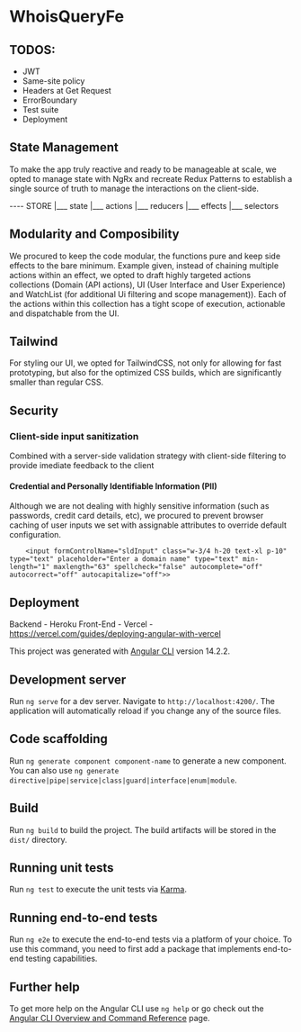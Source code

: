 # WhoisQueryFe

## TODOS:
- JWT
- Same-site policy
- Headers at Get Request
- ErrorBoundary
- Test suite
- Deployment

## State Management

To make the app truly reactive and ready to be manageable at scale, we opted to manage state with NgRx and recreate Redux Patterns to establish a single source of truth to manage the interactions on the client-side.

---- STORE
|___ state
|___ actions
|___ reducers
|___ effects
|___ selectors


## Modularity and Composibility 
We procured to keep the code modular, the functions pure and keep side effects to the bare minimum. Example given, instead of chaining multiple actions within an effect,
we opted to draft highly targeted actions collections (Domain (API actions), UI (User Interface and User Experience) and WatchList (for additional Ui filtering and scope management)). Each of the actions within this collection has a tight scope of execution, actionable and dispatchable from the UI.

## Tailwind
For styling our UI, we opted for TailwindCSS, not only for allowing for fast prototyping, but also for the optimized CSS builds, which are significantly smaller than regular CSS.

## Security

### Client-side input sanitization

Combined with a server-side validation strategy with client-side filtering to provide imediate feedback to the client

#### Credential and Personally Identifiable Information (PII)

Although we are not dealing with highly sensitive information (such as passwords, credit card details, etc), we procured to prevent browser caching of user inputs we set with assignable attributes to override default configuration.
```
    <input formControlName="sldInput" class="w-3/4 h-20 text-xl p-10" type="text" placeholder="Enter a domain name" type="text" min-length="1" maxlength="63" spellcheck="false" autocomplete="off" autocorrect="off" autocapitalize="off">>
```

## Deployment

Backend - Heroku
Front-End - Vercel - https://vercel.com/guides/deploying-angular-with-vercel


This project was generated with [Angular CLI](https://github.com/angular/angular-cli) version 14.2.2.

## Development server

Run `ng serve` for a dev server. Navigate to `http://localhost:4200/`. The application will automatically reload if you change any of the source files.

## Code scaffolding

Run `ng generate component component-name` to generate a new component. You can also use `ng generate directive|pipe|service|class|guard|interface|enum|module`.

## Build

Run `ng build` to build the project. The build artifacts will be stored in the `dist/` directory.

## Running unit tests

Run `ng test` to execute the unit tests via [Karma](https://karma-runner.github.io).

## Running end-to-end tests

Run `ng e2e` to execute the end-to-end tests via a platform of your choice. To use this command, you need to first add a package that implements end-to-end testing capabilities.

## Further help

To get more help on the Angular CLI use `ng help` or go check out the [Angular CLI Overview and Command Reference](https://angular.io/cli) page.

